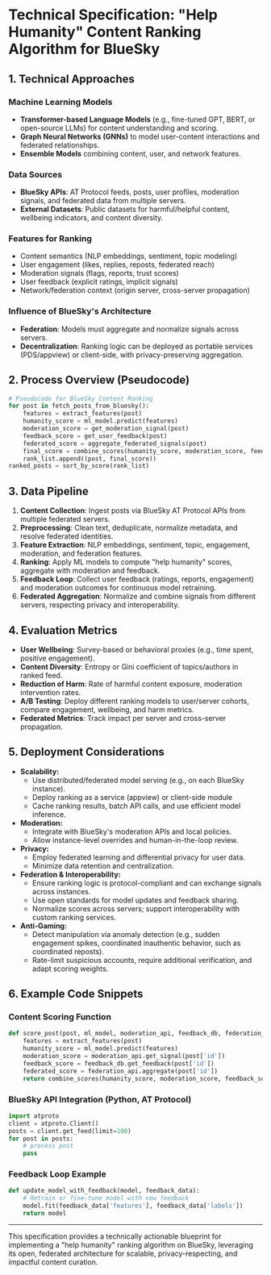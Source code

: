 # Technical Specification: "Help Humanity" Content Ranking Algorithm for BlueSky

## 1. Technical Approaches

### Machine Learning Models
- **Transformer-based Language Models** (e.g., fine-tuned GPT, BERT, or open-source LLMs) for content understanding and scoring.
- **Graph Neural Networks (GNNs)** to model user-content interactions and federated relationships.
- **Ensemble Models** combining content, user, and network features.

### Data Sources
- **BlueSky APIs**: AT Protocol feeds, posts, user profiles, moderation signals, and federated data from multiple servers.
- **External Datasets**: Public datasets for harmful/helpful content, wellbeing indicators, and content diversity.

### Features for Ranking
- Content semantics (NLP embeddings, sentiment, topic modeling)
- User engagement (likes, replies, reposts, federated reach)
- Moderation signals (flags, reports, trust scores)
- User feedback (explicit ratings, implicit signals)
- Network/federation context (origin server, cross-server propagation)

### Influence of BlueSky's Architecture
- **Federation**: Models must aggregate and normalize signals across servers.
- **Decentralization**: Ranking logic can be deployed as portable services (PDS/appview) or client-side, with privacy-preserving aggregation.

## 2. Process Overview (Pseudocode)

```python
# Pseudocode for BlueSky Content Ranking
for post in fetch_posts_from_bluesky():
    features = extract_features(post)
    humanity_score = ml_model.predict(features)
    moderation_score = get_moderation_signal(post)
    feedback_score = get_user_feedback(post)
    federated_score = aggregate_federated_signals(post)
    final_score = combine_scores(humanity_score, moderation_score, feedback_score, federated_score)
    rank_list.append((post, final_score))
ranked_posts = sort_by_score(rank_list)
```

## 3. Data Pipeline

1. **Content Collection**: Ingest posts via BlueSky AT Protocol APIs from multiple federated servers.
2. **Preprocessing**: Clean text, deduplicate, normalize metadata, and resolve federated identities.
3. **Feature Extraction**: NLP embeddings, sentiment, topic, engagement, moderation, and federation features.
4. **Ranking**: Apply ML models to compute "help humanity" scores, aggregate with moderation and feedback.
5. **Feedback Loop**: Collect user feedback (ratings, reports, engagement) and moderation outcomes for continuous model retraining.
6. **Federated Aggregation**: Normalize and combine signals from different servers, respecting privacy and interoperability.

## 4. Evaluation Metrics

- **User Wellbeing**: Survey-based or behavioral proxies (e.g., time spent, positive engagement).
- **Content Diversity**: Entropy or Gini coefficient of topics/authors in ranked feed.
- **Reduction of Harm**: Rate of harmful content exposure, moderation intervention rates.
- **A/B Testing**: Deploy different ranking models to user/server cohorts, compare engagement, wellbeing, and harm metrics.
- **Federated Metrics**: Track impact per server and cross-server propagation.

## 5. Deployment Considerations

- **Scalability:**
  - Use distributed/federated model serving (e.g., on each BlueSky instance).
  - Deploy ranking as a service (appview) or client-side module
  - Cache ranking results, batch API calls, and use efficient model inference.
- **Moderation:**
  - Integrate with BlueSky's moderation APIs and local policies.
  - Allow instance-level overrides and human-in-the-loop review.
- **Privacy:**
  - Employ federated learning and differential privacy for user data.
  - Minimize data retention and centralization.
- **Federation & Interoperability:**
  - Ensure ranking logic is protocol-compliant and can exchange signals across instances.
  - Use open standards for model updates and feedback sharing.
  - Normalize scores across servers; support interoperability with custom ranking services.
- **Anti-Gaming:**
  - Detect manipulation via anomaly detection (e.g., sudden engagement spikes, coordinated inauthentic behavior, such as coordinated reposts).
  - Rate-limit suspicious accounts, require additional verification, and adapt scoring weights.

## 6. Example Code Snippets

### Content Scoring Function
```python
def score_post(post, ml_model, moderation_api, feedback_db, federation_api):
    features = extract_features(post)
    humanity_score = ml_model.predict(features)
    moderation_score = moderation_api.get_signal(post['id'])
    feedback_score = feedback_db.get_feedback(post['id'])
    federated_score = federation_api.aggregate(post['id'])
    return combine_scores(humanity_score, moderation_score, feedback_score, federated_score)
```

### BlueSky API Integration (Python, AT Protocol)
```python
import atproto
client = atproto.Client()
posts = client.get_feed(limit=100)
for post in posts:
    # process post
    pass
```

### Feedback Loop Example
```python
def update_model_with_feedback(model, feedback_data):
    # Retrain or fine-tune model with new feedback
    model.fit(feedback_data['features'], feedback_data['labels'])
    return model
```

---

This specification provides a technically actionable blueprint for implementing a "help humanity" ranking algorithm on BlueSky, leveraging its open, federated architecture for scalable, privacy-respecting, and impactful content curation.
